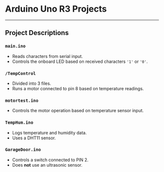 # Arduino Uno R3 Projects

---

## Project Descriptions

### `main.ino`
- Reads characters from serial input.
- Controls the onboard LED based on received characters `'1'` or `'0'`.

### `/TempControl`
- Divided into 3 files.
- Runs a motor connected to pin 8 based on temperature readings.

### `motortest.ino`
- Controls the motor operation based on temperature sensor input.

### `TempHum.ino`
- Logs temperature and humidity data.
- Uses a DHT11 sensor.

### `GarageDoor.ino`
- Controls a switch connected to PIN 2.
- Does **not** use an ultrasonic sensor.
